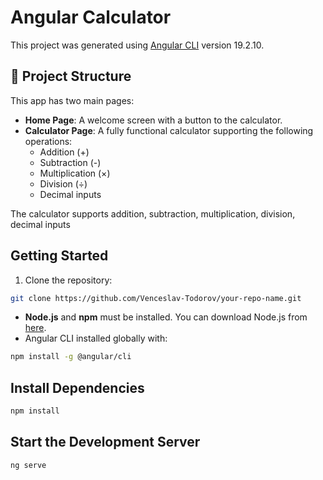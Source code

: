 # Angular Calculator

This project was generated using [Angular CLI](https://github.com/angular/angular-cli) version 19.2.10.

## 📁 Project Structure

This app has two main pages:

- **Home Page**: A welcome screen with a button to the calculator.
- **Calculator Page**: A fully functional calculator supporting the following operations:
  - Addition (+)
  - Subtraction (-)
  - Multiplication (×)
  - Division (÷)
  - Decimal inputs

The calculator supports addition, subtraction, multiplication, division, decimal inputs

## Getting Started

1. Clone the repository:

```bash
git clone https://github.com/Venceslav-Todorov/your-repo-name.git
```

- **Node.js** and **npm** must be installed. You can download Node.js from [here](https://nodejs.org/).
- Angular CLI installed globally with:

```bash
npm install -g @angular/cli
```

## Install Dependencies

```bash
npm install
```

## Start the Development Server

```bash
ng serve
```
